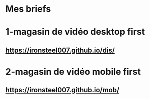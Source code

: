 # Mes briefs

# 1-magasin de vidéo desktop first

## https://ironsteel007.github.io/dis/

# 2-magasin de vidéo mobile first

## https://ironsteel007.github.io/mob/
